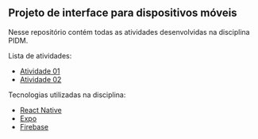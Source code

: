 ## Projeto de interface para dispositivos móveis

Nesse repositório contém todas as atividades desenvolvidas na disciplina PIDM.

Lista de atividades:

- [Atividade 01](https://github.com/JailsonSousa/pidm-2020.2/tree/main/atv01)
- [Atividade 02](https://github.com/JailsonSousa/pidm-2020.2/tree/main/atv02)

Tecnologias utilizadas na disciplina:

- [React Native](https://reactnative.dev/)
- [Expo](https://expo.io/)
- [Firebase](https://firebase.google.com/?hl=pt-br)
